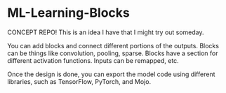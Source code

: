 # ML-Learning-Blocks
CONCEPT REPO! This is an idea I have that I might try out someday. 

You can add blocks and connect different portions of the outputs. Blocks can be things like convolution, pooling, sparse. Blocks have a section for different activation functions. Inputs can be remapped, etc. 

Once the design is done, you can export the model code using different libraries, such as TensorFlow, PyTorch, and Mojo. 

